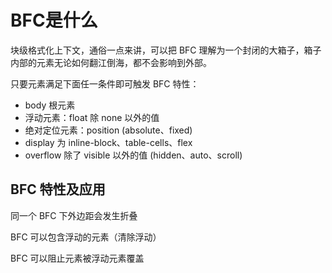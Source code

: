 # BFC是什么

块级格式化上下文，通俗一点来讲，可以把 BFC 理解为一个封闭的大箱子，箱子内部的元素无论如何翻江倒海，都不会影响到外部。

只要元素满足下面任一条件即可触发 BFC 特性：

- body 根元素
- 浮动元素：float 除 none 以外的值
- 绝对定位元素：position (absolute、fixed)
- display 为 inline-block、table-cells、flex
- overflow 除了 visible 以外的值 (hidden、auto、scroll)

 

## BFC 特性及应用

同一个 BFC 下外边距会发生折叠

BFC 可以包含浮动的元素（清除浮动）

BFC 可以阻止元素被浮动元素覆盖

